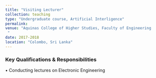 ```yaml
---
title: "Visiting Lecturer"
collection: teaching
type: "Undergraduate course, Artificial Interligence"
permalink: 
venue: "Aquinas College of Higher Studies, Faculty of Engineering
 "
date: 2017-2018
location: "Colombo, Sri Lanka"
---
```


### Key Qualifications & Responsibilities
•	Conducting lectures on Electronic Engineering

